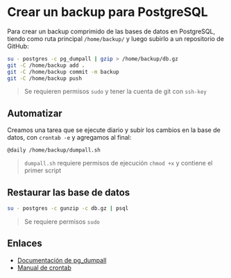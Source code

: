 # Crear un backup para PostgreSQL

Para crear un backup comprimido de las bases de datos en PostgreSQL, tiendo como ruta principal `/home/backup/` y luego subirlo a un repositorio de GitHub:

```bash
su - postgres -c pg_dumpall | gzip > /home/backup/db.gz
git -C /home/backup add .
git -C /home/backup commit -m backup
git -C /home/backup push
```
> Se requieren permisos `sudo` y tener la cuenta de git con `ssh-key`

## Automatizar

Creamos una tarea que se ejecute diario y subir los cambios en la base de datos, con `crontab -e` y agregamos al final:

```
@daily /home/backup/dumpall.sh
```
> `dumpall.sh` requiere permisos de ejecución `chmod +x` y contiene el primer script

## Restaurar las base de datos

```bash
su - postgres -c gunzip -c db.gz | psql
```
> Se requiere permisos `sudo` 

## Enlaces

* [Documentación de pg_dumpall](https://www.postgresql.org/docs/current/app-pg-dumpall.html)
* [Manual de crontab](https://man7.org/linux/man-pages/man5/crontab.5.html)
